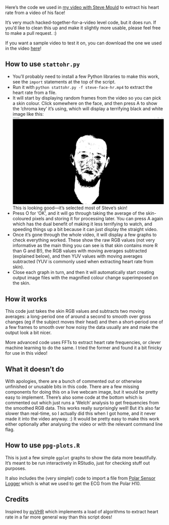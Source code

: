 Here’s the code we used in [my video with Steve Mould]() to extract his heart rate from a video of his face!

It’s very much hacked-together-for-a-video level code, but it does run. If you’d like to clean this up and make it slightly more usable, please feel free to make a pull request. :)

If you want a sample video to test it on, you can download the one we used in the video [here](https://drive.google.com/file/d/17mvmDcXqAHtU7Gan9x8u1us0-CwLqHo4/view)!

## How to use `stattohr.py`

- You’ll probably need to install a few Python libraries to make this work, see the `import` statements at the top of the script.
- Run it with `python stattohr.py -f steve-face-hr.mp4` to extract the heart rate from a file.
- It will start by displaying random frames from the video so you can pick a skin colour. Click somewhere on the face, and then press A to show the ‘chroma key’ it’s using, which will display a terrifying black and white image like this: ![](steve-face-terrifying-chroma.png) This is looking good—it’s selected most of Steve’s skin!
- Press O for ‘OK’, and it will go through taking the average of the skin-coloured pixels and storing it for processing later. You can press A again which has the dual benefit of making it less terrifying to watch, and speeding things up a bit because it can just display the straight video.
- Once it’s gone through the whole video, it will display a few graphs to check everything worked. These show the raw RGB values (not very informative as the main thing you can see is that skin contains more R than G and B!), the RGB values with moving averages subtracted (explained below), and then YUV values with moving averages subtracted (YUV is commonly used when extracting heart rate from skin).
- Close each graph in turn, and then it will automatically start creating output image files with the magnified colour change superimposed on the skin.

## How it works

This code just takes the skin RGB values and subtracts two moving averages: a long-period one of around a second to smooth over gross changes (eg if the subject moves their head) and then a short-period one of a few frames to smooth over how noisy the data usually are and make the output look a bit nicer.

More advanced code uses FFTs to extract heart rate frequencies, or clever machine learning to do the same. I tried the former and found it a bit finicky for use in this video!

## What it doesn’t do

With apologies, there are a bunch of commented out or otherwise unfinished or unusable bits in this code. There are a few missing components for doing this on a live webcam image, but it would be pretty easy to implement. There’s also some code at the bottom which is commented out which just runs a ‘Welch’ analysis to get frequencies from the smoothed RGB data. This works really surprisingly well! But it’s also far slower than real-time, so I actually did this when I got home, and it never made it into the video anyway. :) It would be pretty easy to make this work either optionally after analysing the video or with the relevant command line flag.

## How to use `ppg-plots.R`

This is just a few simple `ggplot` graphs to show the data more beautifully. It’s meant to be run interactively in RStudio, just for checking stuff out purposes.

It also includes the (very simple!) code to import a file from [Polar Sensor Logger](https://play.google.com/store/apps/details?id=com.j_ware.polarsensorlogger) which is what we used to get the ECG from the Polar H10.

## Credits

Inspired by [pyVHR](https://github.com/phuselab/pyVHR) which implements a load of algorithms to extract heart rate in a far more general way than this script does!